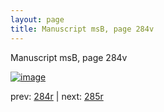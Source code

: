 ```yaml
---
layout: page
title: Manuscript msB, page 284v
---
```


Manuscript msB, page 284v

[![image](http://www.homermultitext.org/iipsrv?OBJ=IIP,1.0&FIF=/project/homer/pyramidal/deepzoom/hmt/vbbifolio/pending/vb_284v_285r.tif&WID=100&CVT=JPEG)](http://www.homermultitext.org/ict2/?urn=urn:cite2:hmt:vbbifolio.pending:vb_284v_285r)

prev:  [284r](../284r) | next:  [285r](../285r)

